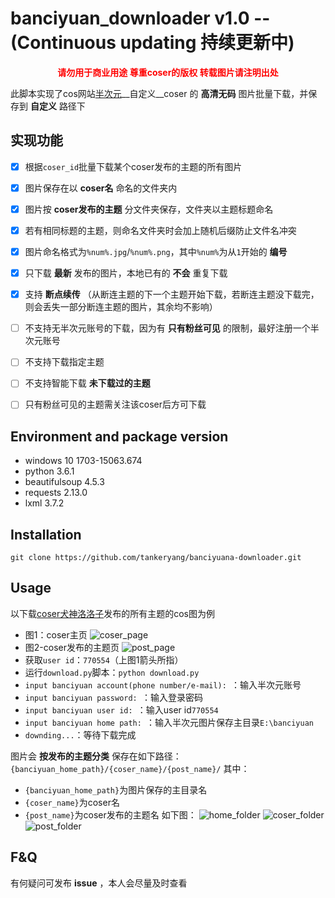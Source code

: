 # banciyuan_downloader v1.0 --(Continuous updating 持续更新中)
<strong><center><font color="#ff0000">请勿用于商业用途 尊重coser的版权 转载图片请注明出处</font></center></strong>

此脚本实现了cos网站[半次元](https://bcy.net)__自定义__coser 的 __高清无码__ 图片批量下载，并保存到 __自定义__ 路径下

## 实现功能
* [x] 根据```coser_id```批量下载某个coser发布的主题的所有图片
* [x] 图片保存在以 __coser名__ 命名的文件夹内
* [x] 图片按 __coser发布的主题__ 分文件夹保存，文件夹以主题标题命名
* [x] 若有相同标题的主题，则命名文件夹时会加上随机后缀防止文件名冲突
* [x] 图片命名格式为```%num%.jpg```/```%num%.png```，其中```%num%```为从```1```开始的 __编号__ 
* [x] 只下载 __最新__ 发布的图片，本地已有的 __不会__ 重复下载
* [x] 支持 __断点续传__ （从断连主题的下一个主题开始下载，若断连主题没下载完，则会丢失一部分断连主题的图片，其余均不影响）
* [ ] 不支持无半次元账号的下载，因为有 __只有粉丝可见__ 的限制，最好注册一个半次元账号
* [ ] 不支持下载指定主题
* [ ] 不支持智能下载 __未下载过的主题__ 
* [ ] 只有粉丝可见的主题需关注该coser后方可下载


## Environment and package version
* windows 10 1703-15063.674
* python 3.6.1
* beautifulsoup 4.5.3
* requests 2.13.0
* lxml 3.7.2

## Installation
```
git clone https://github.com/tankeryang/banciyuana-downloader.git
```

## Usage
以下载[coser犬神洛洛子](https://bcy.net/u/770554)发布的所有主题的cos图为例
* 图1：coser主页
![coser_page](https://github.com/tankeryang/banciyuan-downloader/blob/master/README/coser_page.png)
* 图2-coser发布的主题页
![post_page](https://github.com/tankeryang/banciyuan-downloader/blob/master/README/post_page.png)
* 获取```user id```：```770554```（上图1箭头所指）
* 运行```download.py```脚本：```python download.py```
* ```input banciyuan account(phone number/e-mail): ```：输入半次元账号
* ```input banciyuan password: ```：输入登录密码
* ```input banciyuan user id: ```：输入user id```770554```
* ```input banciyuan home path: ```：输入半次元图片保存主目录```E:\banciyuan```
* ```downding...```：等待下载完成

图片会 __按发布的主题分类__ 保存在如下路径：```{banciyuan_home_path}/{coser_name}/{post_name}/```
其中：
* ```{banciyuan_home_path}```为图片保存的主目录名
* ```{coser_name}```为coser名
* ```{post_name}```为coser发布的主题名
如下图：
![home_folder](https://github.com/tankeryang/banciyuan-downloader/blob/master/README/home_folder.png)
![coser_folder](https://github.com/tankeryang/banciyuan-downloader/blob/master/README/coser_folder.png)
![post_folder](https://github.com/tankeryang/banciyuan-downloader/blob/master/README/post_folder.png)

## F&Q
有何疑问可发布 __issue__ ，本人会尽量及时查看